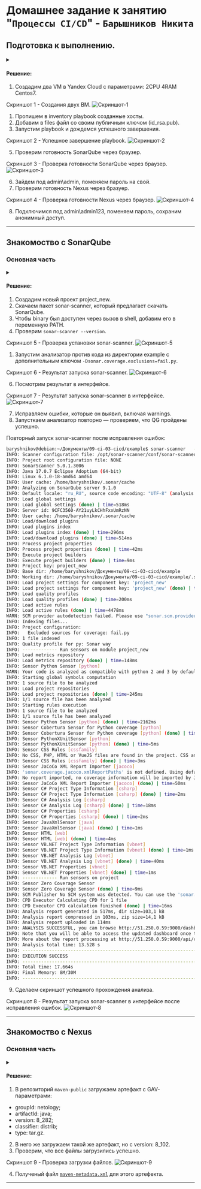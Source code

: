 # Домашнее задание к занятию "`Процессы CI/CD`" - `Барышников Никита`


## Подготовка к выполнению.
<details>
	<summary></summary>
      <br>

1. Создайте два VM в Yandex Cloud с параметрами: 2CPU 4RAM Centos7 (остальное по минимальным требованиям).
2. Пропишите в inventory playbook созданные хосты.
3. Добавьте в files файл со своим публичным ключом (id_rsa.pub). Если ключ называется иначе — найдите таску в плейбуке, которая использует id_rsa.pub имя, и исправьте на своё.
4. Запустите playbook, ожидайте успешного завершения.
5. Проверьте готовность SonarQube через браузер.
6. Зайдите под admin\admin, поменяйте пароль на свой.
7.  Проверьте готовность Nexus через бразуер.
8. Подключитесь под admin\admin123, поменяйте пароль, сохраните анонимный доступ.

</details>

#### Решение:

1. Создадим два VM в Yandex Cloud с параметрами: 2CPU 4RAM Centos7.

Скриншот 1 - Создания двух ВМ.
![Скриншот-1](./img/19.3.1_Скриншот_создания_двух_ВМ.png)

1. Пропишем в inventory playbook созданные хосты.  
2. Добавим в files файл со своим публичным ключом (id_rsa.pub).  
3. Запустим playbook и дождемся успешного завершения.

Скриншот 2 - Успешное завершение playbook.
![Скриншот-2](./img/19.3.2_Успешное_завершение_playbook.png)

5. Проверим готовность SonarQube через браузер.

Скриншот 3 - Проверка готовности SonarQube через браузер.
![Скриншот-3](./img/19.3.3_Проверка_готовности_SonarQube_через_браузер.png)

6. Зайдем под admin\admin, поменяем пароль на свой.  
7. Проверим готовность Nexus через бразуер.

Скриншот 4 - Проверка готовности Nexus через браузер.
![Скриншот-4](./img/19.3.4_Проверка_готовности_Nexus_через_браузер.png)

8. Подключимся под admin\admin123, поменяем пароль, сохраним анонимный доступ.

---

## Знакомоство с SonarQube

### Основная часть
<details>
	<summary></summary>
      <br>

1. Создайте новый проект, название произвольное.
2. Скачайте пакет sonar-scanner, который вам предлагает скачать SonarQube.
3. Сделайте так, чтобы binary был доступен через вызов в shell (или поменяйте переменную PATH, или любой другой, удобный вам способ).
4. Проверьте `sonar-scanner --version`.
5. Запустите анализатор против кода из директории example с дополнительным ключом `-Dsonar.coverage.exclusions=fail.py`.
6. Посмотрите результат в интерфейсе.
7. Исправьте ошибки, которые он выявил, включая warnings.
8. Запустите анализатор повторно — проверьте, что QG пройдены успешно.
9. Сделайте скриншот успешного прохождения анализа, приложите к решению ДЗ.

</details>

#### Решение:

1. Создадим новый проект project_new.  
2. Скачаем пакет sonar-scanner, который предлагает скачать SonarQube.  
3. Чтобы binary был доступен через вызов в shell, добавим его в переменную PATH.  
4. Проверим `sonar-scanner --version`.  

Скриншот 5 - Проверка установки sonar-scanner.
![Скриншот-5](./img/19.3.5_Проверка_установки_sonar-scanner.png)

1. Запустим анализатор против кода из директории example с дополнительным ключом `-Dsonar.coverage.exclusions=fail.py`.

Скриншот 6 - Результат запуска sonar-scanner.
![Скриншот-6](./img/19.3.6_Результат_запуска_sonar-scanner.png)

6. Посмотрим результат в интерфейсе.

Скриншот 7 - Результат запуска sonar-scanner в интерфейсе.
![Скриншот-7](./img/19.3.7_Результат_запуска_sonar-scanner_в_интерфейсе.png)

7. Исправляем ошибки, которые он выявил, включая warnings.  
8. Запусткаем анализатор повторно — проверяем, что QG пройдены успешно.

Повторный запуск sonar-scanner после исправления ошибок:
```bash
baryshnikov@debian:~/Документы/09-ci-03-cicd/example$ sonar-scanner   -Dsonar.projectKey=project_new   -Dsonar.sources=.   -Dsonar.host.url=http://51.250.0.59:9000   -Dsonar.login=1dc5dfc3710bf0fd3308de19dfb15bf0efeeec8e -Dsonar.coverage.exclusions=fail.py
INFO: Scanner configuration file: /opt/sonar-scanner/conf/sonar-scanner.properties
INFO: Project root configuration file: NONE
INFO: SonarScanner 5.0.1.3006
INFO: Java 17.0.7 Eclipse Adoptium (64-bit)
INFO: Linux 6.1.0-18-amd64 amd64
INFO: User cache: /home/baryshnikov/.sonar/cache
INFO: Analyzing on SonarQube server 9.1.0
INFO: Default locale: "ru_RU", source code encoding: "UTF-8" (analysis is platform dependent)
INFO: Load global settings
INFO: Load global settings (done) | time=518ms
INFO: Server id: 9CFC3560-AY21uyLkCHhFxxUmRzNN
INFO: User cache: /home/baryshnikov/.sonar/cache
INFO: Load/download plugins
INFO: Load plugins index
INFO: Load plugins index (done) | time=296ms
INFO: Load/download plugins (done) | time=514ms
INFO: Process project properties
INFO: Process project properties (done) | time=42ms
INFO: Execute project builders
INFO: Execute project builders (done) | time=9ms
INFO: Project key: project_new
INFO: Base dir: /home/baryshnikov/Документы/09-ci-03-cicd/example
INFO: Working dir: /home/baryshnikov/Документы/09-ci-03-cicd/example/.scannerwork
INFO: Load project settings for component key: 'project_new'
INFO: Load project settings for component key: 'project_new' (done) | time=358ms
INFO: Load quality profiles
INFO: Load quality profiles (done) | time=200ms
INFO: Load active rules
INFO: Load active rules (done) | time=4478ms
WARN: SCM provider autodetection failed. Please use "sonar.scm.provider" to define SCM of your project, or disable the SCM Sensor in the project settings.
INFO: Indexing files...
INFO: Project configuration:
INFO:   Excluded sources for coverage: fail.py
INFO: 1 file indexed
INFO: Quality profile for py: Sonar way
INFO: ------------- Run sensors on module project_new
INFO: Load metrics repository
INFO: Load metrics repository (done) | time=148ms
INFO: Sensor Python Sensor [python]
WARN: Your code is analyzed as compatible with python 2 and 3 by default. This will prevent the detection of issues specific to python 2 or python 3. You can get a more precise analysis by setting a python version in your configuration via the parameter "sonar.python.version"
INFO: Starting global symbols computation
INFO: 1 source file to be analyzed
INFO: Load project repositories
INFO: Load project repositories (done) | time=245ms
INFO: 1/1 source file has been analyzed
INFO: Starting rules execution
INFO: 1 source file to be analyzed
INFO: 1/1 source file has been analyzed
INFO: Sensor Python Sensor [python] (done) | time=2162ms
INFO: Sensor Cobertura Sensor for Python coverage [python]
INFO: Sensor Cobertura Sensor for Python coverage [python] (done) | time=13ms
INFO: Sensor PythonXUnitSensor [python]
INFO: Sensor PythonXUnitSensor [python] (done) | time=5ms
INFO: Sensor CSS Rules [cssfamily]
INFO: No CSS, PHP, HTML or VueJS files are found in the project. CSS analysis is skipped.
INFO: Sensor CSS Rules [cssfamily] (done) | time=3ms
INFO: Sensor JaCoCo XML Report Importer [jacoco]
INFO: 'sonar.coverage.jacoco.xmlReportPaths' is not defined. Using default locations: target/site/jacoco/jacoco.xml,target/site/jacoco-it/jacoco.xml,build/reports/jacoco/test/jacocoTestReport.xml
INFO: No report imported, no coverage information will be imported by JaCoCo XML Report Importer
INFO: Sensor JaCoCo XML Report Importer [jacoco] (done) | time=50ms
INFO: Sensor C# Project Type Information [csharp]
INFO: Sensor C# Project Type Information [csharp] (done) | time=2ms
INFO: Sensor C# Analysis Log [csharp]
INFO: Sensor C# Analysis Log [csharp] (done) | time=18ms
INFO: Sensor C# Properties [csharp]
INFO: Sensor C# Properties [csharp] (done) | time=2ms
INFO: Sensor JavaXmlSensor [java]
INFO: Sensor JavaXmlSensor [java] (done) | time=1ms
INFO: Sensor HTML [web]
INFO: Sensor HTML [web] (done) | time=4ms
INFO: Sensor VB.NET Project Type Information [vbnet]
INFO: Sensor VB.NET Project Type Information [vbnet] (done) | time=1ms
INFO: Sensor VB.NET Analysis Log [vbnet]
INFO: Sensor VB.NET Analysis Log [vbnet] (done) | time=40ms
INFO: Sensor VB.NET Properties [vbnet]
INFO: Sensor VB.NET Properties [vbnet] (done) | time=1ms
INFO: ------------- Run sensors on project
INFO: Sensor Zero Coverage Sensor
INFO: Sensor Zero Coverage Sensor (done) | time=9ms
INFO: SCM Publisher No SCM system was detected. You can use the 'sonar.scm.provider' property to explicitly specify it.
INFO: CPD Executor Calculating CPD for 1 file
INFO: CPD Executor CPD calculation finished (done) | time=16ms
INFO: Analysis report generated in 517ms, dir size=103,1 kB
INFO: Analysis report compressed in 103ms, zip size=14,1 kB
INFO: Analysis report uploaded in 114ms
INFO: ANALYSIS SUCCESSFUL, you can browse http://51.250.0.59:9000/dashboard?id=project_new
INFO: Note that you will be able to access the updated dashboard once the server has processed the submitted analysis report
INFO: More about the report processing at http://51.250.0.59:9000/api/ce/task?id=AY22Ptx6CHhFxxUmR4SY
INFO: Analysis total time: 13.528 s
INFO: ------------------------------------------------------------------------
INFO: EXECUTION SUCCESS
INFO: ------------------------------------------------------------------------
INFO: Total time: 17.664s
INFO: Final Memory: 8M/30M
INFO: ------------------------------------------------------------------------
```

9. Сделаем скриншот успешного прохождения анализа.

Скриншот 8 - Результат запуска sonar-scanner в интерфейсе после исправления ошибок.
![Скриншот-8](./img/19.3.8_Результат_запуска_sonar-scanner_в_интерфейсе_после_исправления_ошибок.png)

---

## Знакомоство с Nexus

### Основная часть
<details>
	<summary></summary>
      <br>

1. В репозиторий `maven-public` загрузите артефакт с GAV-параметрами:

 *    groupId: netology;
 *    artifactId: java;
 *    version: 8_282;
 *    classifier: distrib;
 *    type: tar.gz.
   
2. В него же загрузите такой же артефакт, но с version: 8_102.
3. Проверьте, что все файлы загрузились успешно.
4. В ответе пришлите файл `maven-metadata.xml` для этого артефекта.

</details>

#### Решение:

1. В репозиторий `maven-public` загружаем артефакт с GAV-параметрами:

 *    groupId: netology;
 *    artifactId: java;
 *    version: 8_282;
 *    classifier: distrib;
 *    type: tar.gz.
   
2. В него же загружаем такой же артефакт, но с version: 8_102.  
3. Проверим, что все файлы загрузились успешно.

Скриншот 9 - Проверка загрузки файлов.
![Скриншот-9](./img/19.3.9_Проверка_загрузки_файлов.png)

4. Полученый файл [`maven-metadata.xml`](./config/maven-metadata.xml) для этого артефекта.

---